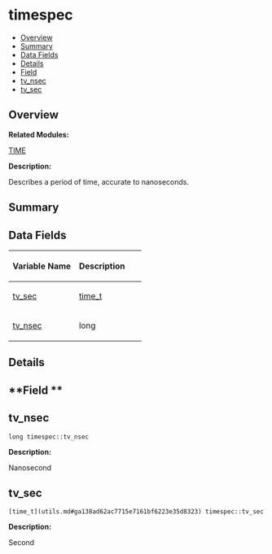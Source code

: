 # timespec<a name="EN-US_TOPIC_0000001055039566"></a>

-   [Overview](#section1020984232165637)
-   [Summary](#section97703895165637)
-   [Data Fields](#pub-attribs)
-   [Details](#section575627431165637)
-   [Field](#section1557898625165637)
-   [tv\_nsec](#ae3c7510dafa8cbcaede866ed13c99683)
-   [tv\_sec](#afc3302668d7cb5952f590da69fdd4955)

## **Overview**<a name="section1020984232165637"></a>

**Related Modules:**

[TIME](time.md)

**Description:**

Describes a period of time, accurate to nanoseconds. 

## **Summary**<a name="section97703895165637"></a>

## Data Fields<a name="pub-attribs"></a>

<a name="table1431639852165637"></a>
<table><thead align="left"><tr id="row751243888165637"><th class="cellrowborder" valign="top" width="50%" id="mcps1.1.3.1.1"><p id="p625960134165637"><a name="p625960134165637"></a><a name="p625960134165637"></a>Variable Name</p>
</th>
<th class="cellrowborder" valign="top" width="50%" id="mcps1.1.3.1.2"><p id="p1151117769165637"><a name="p1151117769165637"></a><a name="p1151117769165637"></a>Description</p>
</th>
</tr>
</thead>
<tbody><tr id="row134730782165637"><td class="cellrowborder" valign="top" width="50%" headers="mcps1.1.3.1.1 "><p id="p1870651916165637"><a name="p1870651916165637"></a><a name="p1870651916165637"></a><a href="timespec.md#afc3302668d7cb5952f590da69fdd4955">tv_sec</a></p>
</td>
<td class="cellrowborder" valign="top" width="50%" headers="mcps1.1.3.1.2 "><p id="p75636290165637"><a name="p75636290165637"></a><a name="p75636290165637"></a><a href="utils.md#ga138ad62ac7715e7161bf6223e35d8323">time_t</a> </p>
</td>
</tr>
<tr id="row1366569324165637"><td class="cellrowborder" valign="top" width="50%" headers="mcps1.1.3.1.1 "><p id="p2079852536165637"><a name="p2079852536165637"></a><a name="p2079852536165637"></a><a href="timespec.md#ae3c7510dafa8cbcaede866ed13c99683">tv_nsec</a></p>
</td>
<td class="cellrowborder" valign="top" width="50%" headers="mcps1.1.3.1.2 "><p id="p796977084165637"><a name="p796977084165637"></a><a name="p796977084165637"></a>long </p>
</td>
</tr>
</tbody>
</table>

## **Details**<a name="section575627431165637"></a>

## **Field **<a name="section1557898625165637"></a>

## tv\_nsec<a name="ae3c7510dafa8cbcaede866ed13c99683"></a>

```
long timespec::tv_nsec
```

 **Description:**

Nanosecond 

## tv\_sec<a name="afc3302668d7cb5952f590da69fdd4955"></a>

```
[time_t](utils.md#ga138ad62ac7715e7161bf6223e35d8323) timespec::tv_sec
```

 **Description:**

Second 

